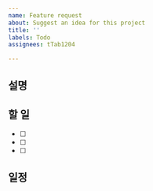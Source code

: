 ```yaml
---
name: Feature request
about: Suggest an idea for this project
title: ''
labels: Todo
assignees: tTab1204

---
```


## 설명

## 할 일
- [ ]
- [ ]
- [ ]

## 일정
